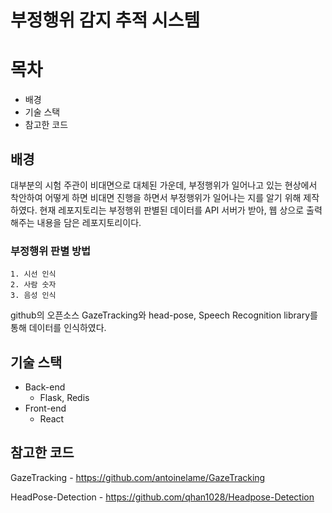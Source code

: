 # 부정행위 감지 추적 시스템

# 목차
- 배경
- 기술 스택
- 참고한 코드

## 배경
대부분의 시험 주관이 비대면으로 대체된 가운데, 부정행위가 일어나고 있는 현상에서 착안하여 어떻게 하면 비대면 진행을 하면서 부정행위가 일어나는 지를 알기 위해 제작하였다.
현재 레포지토리는 부정행위 판별된 데이터를 API 서버가 받아, 웹 상으로 출력해주는 내용을 담은 레포지토리이다. 

### 부정행위 판별 방법
```
1. 시선 인식
2. 사람 숫자
3. 음성 인식
```
github의 오픈소스 GazeTracking와 head-pose, Speech Recognition library를 통해 데이터를 인식하였다.

## 기술 스택
- Back-end
  - Flask, Redis
- Front-end
  - React



## 참고한 코드
GazeTracking - https://github.com/antoinelame/GazeTracking

HeadPose-Detection - https://github.com/qhan1028/Headpose-Detection
